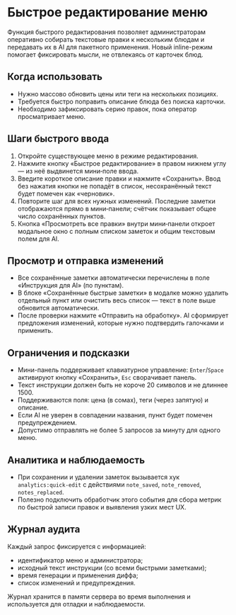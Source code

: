 # Быстрое редактирование меню

Функция быстрого редактирования позволяет администраторам оперативно собирать текстовые правки к нескольким блюдам и передавать их в AI для пакетного применения. Новый inline-режим помогает фиксировать мысли, не отвлекаясь от карточек блюд.

## Когда использовать
- Нужно массово обновить цены или теги на нескольких позициях.
- Требуется быстро поправить описание блюда без поиска карточки.
- Необходимо зафиксировать серию правок, пока оператор просматривает меню.

## Шаги быстрого ввода
1. Откройте существующее меню в режиме редактирования.
2. Нажмите кнопку «Быстрое редактирование» в правом нижнем углу — из неё выдвинется мини‑поле ввода.
3. Введите короткое описание правки и нажмите «Сохранить». Ввод без нажатия кнопки не попадёт в список, несохранённый текст будет помечен как «черновик».
4. Повторите шаг для всех нужных изменений. Последние заметки отображаются прямо в мини‑панели; счётчик показывает общее число сохранённых пунктов.
5. Кнопка «Просмотреть все правки» внутри мини‑панели откроет модальное окно с полным списком заметок и общим текстовым полем для AI.

## Просмотр и отправка изменений
- Все сохранённые заметки автоматически перечислены в поле «Инструкция для AI» (по пунктам).
- В блоке «Сохранённые быстрые заметки» в модалке можно удалить отдельный пункт или очистить весь список — текст в поле выше обновится автоматически.
- После проверки нажмите «Отправить на обработку». AI сформирует предложения изменений, которые нужно подтвердить галочками и применить.

## Ограничения и подсказки
- Мини-панель поддерживает клавиатурное управление: `Enter`/`Space` активируют кнопку «Сохранить», `Esc` сворачивает панель.
- Текст инструкции должен быть не короче 20 символов и не длиннее 1500.
- Поддерживаются поля: цена (в сомах), теги (через запятую) и описание.
- Если AI не уверен в совпадении названия, пункт будет помечен предупреждением.
- Допустимо отправлять не более 5 запросов за минуту для одного меню.

## Аналитика и наблюдаемость
- При сохранении и удалении заметок вызывается хук `analytics:quick-edit` с действиями `note_saved`, `note_removed`, `notes_replaced`.
- Полезно подключить обработчик этого события для сбора метрик по быстрой записи правок и выявления узких мест UX.

## Журнал аудита
Каждый запрос фиксируется с информацией:
- идентификатор меню и администратора;
- исходный текст инструкции (со всеми быстрыми заметками);
- время генерации и применения диффа;
- список изменений и предупреждения.

Журнал хранится в памяти сервера во время выполнения и используется для отладки и наблюдаемости.
